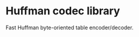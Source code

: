 Huffman codec library
==============================================

Fast Huffman byte-oriented table encoder/decoder.
